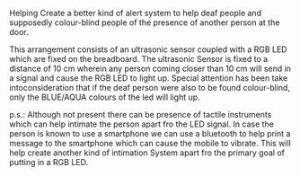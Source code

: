 Helping Create a better kind of alert system to help deaf people and supposedly colour-blind people of the presence of another person at 
the door.


This arrangement consists of an ultrasonic sensor coupled with a RGB LED which are fixed on the breadboard. The ultrasonic Sensor is 
fixed to a distance of 10 cm wherein any person coming closer than 10 cm will send in a signal and cause the RGB LED to light up.
Special attention has been take intoconsideration that if the deaf person were also to be found colour-blind, only the BLUE/AQUA colours 
of the led will light up.

p.s.: Although not present there can be presence of tactile instruments which can help intimate the person apart fro  the LED signal.
In case the person is known to use a smartphone we can use a bluetooth to help print a message to the smartphone which can cause
the mobile to vibrate. This will help create another kind of intimation System apart fro  the primary goal of putting in a RGB LED.
